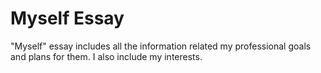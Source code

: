 # Myself Essay
 "Myself" essay includes all the information related my professional goals and plans for them. I also include my interests.
